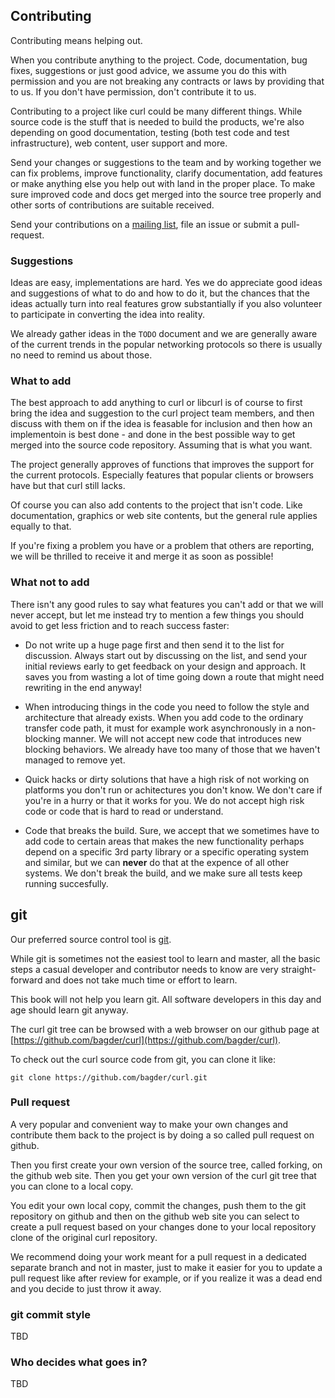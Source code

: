 ## Contributing

Contributing means helping out.

When you contribute anything to the project. Code, documentation, bug fixes,
suggestions or just good advice, we assume you do this with permission and you
are not breaking any contracts or laws by providing that to us. If you don't
have permission, don't contribute it to us.

Contributing to a project like curl could be many different things. While
source code is the stuff that is needed to build the products, we're also
depending on good documentation, testing (both test code and test
infrastructure), web content, user support and more.

Send your changes or suggestions to the team and by working together we can
fix problems, improve functionality, clarify documentation, add features or
make anything else you help out with land in the proper place. To make sure
improved code and docs get merged into the source tree properly and other
sorts of contributions are suitable received.

Send your contributions on a [mailing list](curl-comm.md), file an issue or
submit a pull-request.

### Suggestions

Ideas are easy, implementations are hard. Yes we do appreciate good ideas and
suggestions of what to do and how to do it, but the chances that the ideas
actually turn into real features grow substantially if you also volunteer to
participate in converting the idea into reality.

We already gather ideas in the `TODO` document and we are generally aware of
the current trends in the popular networking protocols so there is usually no
need to remind us about those.

### What to add

The best approach to add anything to curl or libcurl is of course to first
bring the idea and suggestion to the curl project team members, and then
discuss with them on if the idea is feasable for inclusion and then how an
implementoin is best done - and done in the best possible way to get merged
into the source code repository. Assuming that is what you want.

The project generally approves of functions that improves the support for the
current protocols. Especially features that popular clients or browsers have
but that curl still lacks.

Of course you can also add contents to the project that isn't code. Like
documentation, graphics or web site contents, but the general rule applies
equally to that.

If you're fixing a problem you have or a problem that others are reporting, we
will be thrilled to receive it and merge it as soon as possible!

### What not to add

There isn't any good rules to say what features you can't add or that we will
never accept, but let me instead try to mention a few things you should avoid
to get less friction and to reach success faster:

- Do not write up a huge page first and then send it to the list for
  discussion. Always start out by discussing on the list, and send your
  initial reviews early to get feedback on your design and approach. It saves
  you from wasting a lot of time going down a route that might need rewriting
  in the end anyway!

- When introducing things in the code you need to follow the style and
  architecture that already exists. When you add code to the ordinary transfer
  code path, it must for example work asynchronously in a non-blocking
  manner. We will not accept new code that introduces new blocking
  behaviors. We already have too many of those that we haven't managed to
  remove yet.

- Quick hacks or dirty solutions that have a high risk of not working on
  platforms you don't run or achitectures you don't know. We don't care if
  you're in a hurry or that it works for you. We do not accept high risk code
  or code that is hard to read or understand.

- Code that breaks the build. Sure, we accept that we sometimes have to add
  code to certain areas that makes the new functionality perhaps depend on a
  specific 3rd party library or a specific operating system and similar, but
  we can **never** do that at the expence of all other systems. We don't break
  the build, and we make sure all tests keep running succesfully.

## git

Our preferred source control tool is [git](https://git-scm.com/).

While git is sometimes not the easiest tool to learn and master, all the basic
steps a casual developer and contributor needs to know are very
straight-forward and does not take much time or effort to learn.

This book will not help you learn git. All software developers in this day and
age should learn git anyway.

The curl git tree can be browsed with a web browser on our github page at
[https://github.com/bagder/curl](https://github.com/bagder/curl).

To check out the curl source code from git, you can clone it like:

    git clone https://github.com/bagder/curl.git

### Pull request

A very popular and convenient way to make your own changes and contribute them
back to the project is by doing a so called pull request on github.

Then you first create your own version of the source tree, called forking, on
the github web site. Then you get your own version of the curl git tree that
you can clone to a local copy.

You edit your own local copy, commit the changes, push them to the git
repository on github and then on the github web site you can select to create
a pull request based on your changes done to your local repository clone of
the original curl repository.

We recommend doing your work meant for a pull request in a dedicated separate
branch and not in master, just to make it easier for you to update a pull
request like after review for example, or if you realize it was a dead end and
you decide to just throw it away.

### git commit style

TBD

### Who decides what goes in?

TBD
